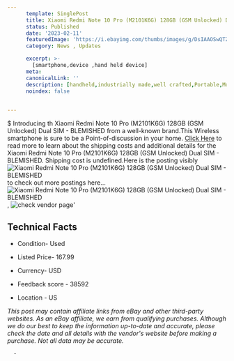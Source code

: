 ```yaml
---
      template: SinglePost
      title: Xiaomi Redmi Note 10 Pro (M2101K6G) 128GB (GSM Unlocked) Dual SIM - BLEMISHED
      status: Published
      date: '2023-02-11'
      featuredImage: 'https://i.ebayimg.com/thumbs/images/g/DsIAAOSwQTZj4k~L/s-l225.jpg'
      category: News , Updates

      excerpt: >-
        [smartphone,device ,hand held device]
      meta:
      canonicalLink: ''
      description: [handheld,industrially made,well crafted,Portable,Mobile,Compact,Convenient,Lightweight,Maneuverable,Man-portable,Miniature,Carriable,Hand-held,Light,Holdable,Transportable,Mobile device,Pocket-sized,On-the-go,Wireless,Cordless,Compact size,Convenient size, smartphone,device ,hand held device]
      noindex: false
      

---
```

$
      Introducing th Xiaomi Redmi Note 10 Pro (M2101K6G) 128GB (GSM Unlocked) Dual SIM - BLEMISHED from a well-known brand.This Wireless smartphone is sure to be a Point-of-discussion in your home. [Click Here](https://www.ebay.com/itm/134440853095?hash=item1f4d4c9e67%3Ag%3ADsIAAOSwQTZj4k%7EL&mkevt=1&mkcid=1&mkrid=711-53200-19255-0&campid=%253CePNCampaignId%253E&customid=%253CreferenceId%253E&toolid=10049) to read more to learn about the shipping costs and additional details for the Xiaomi Redmi Note 10 Pro (M2101K6G) 128GB (GSM Unlocked) Dual SIM - BLEMISHED. Shipping cost is undefined.Here is the posting visibly ![Xiaomi Redmi Note 10 Pro (M2101K6G) 128GB (GSM Unlocked) Dual SIM - BLEMISHED](https://i.ebayimg.com/thumbs/images/g/DsIAAOSwQTZj4k~L/s-l225.jpg) to check out more postings here... ![Xiaomi Redmi Note 10 Pro (M2101K6G) 128GB (GSM Unlocked) Dual SIM - BLEMISHED](https://i.ebayimg.com/images/g/DsIAAOSwQTZj4k~L/s-l1600.jpg), ![check vendor page](https://origin-galleryplus.ebayimg.com/ws/web/134440853095_2_0_1/225x225.jpg,https://origin-galleryplus.ebayimg.com/ws/web/134440853095_3_0_1/225x225.jpg,https://origin-galleryplus.ebayimg.com/ws/web/134440853095_4_0_1/225x225.jpg,https://origin-galleryplus.ebayimg.com/ws/web/134440853095_5_0_1/225x225.jpg,https://origin-galleryplus.ebayimg.com/ws/web/134440853095_6_0_1/225x225.jpg,https://origin-galleryplus.ebayimg.com/ws/web/134440853095_7_0_1/225x225.jpg,https://origin-galleryplus.ebayimg.com/ws/web/134440853095_8_0_1/225x225.jpg,https://origin-galleryplus.ebayimg.com/ws/web/134440853095_9_0_1/225x225.jpg)'

      

 ## Technical Facts 



     
      

 - Condition- Used 


      

 - Listed Price- 167.99 


      

 - Currency- USD 


      

 - Feedback score - 38592 


      

 - Location - US 


      
      

 *_This post may contain affiliate links from eBay and other third-party websites. As an eBay affiliate, we earn from qualifying purchases. Although we do our best to keep the information up-to-date and accurate, please check the date and all details with the vendor's website before making a purchase. Not all data may be accurate._*




      -
